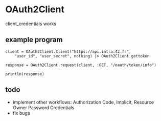 # OAuth2Client
client_credentials works

## example program
```
client = OAuth2Client.Client("https://api.intra.42.fr",
    "user_id", "user_secret", nothing) |> OAuth2Client.gettoken

response = OAuth2Client.request(client, :GET, "/oauth/token/info")

println(response)
```

## todo
- implement other workflows: Authorization Code, Implicit, 
    Resource Owner Password Credentials
- fix bugs
